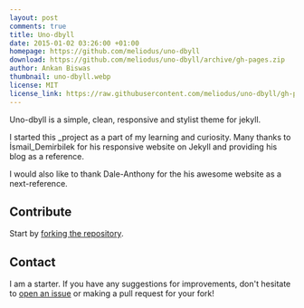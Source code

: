 ```yaml
---
layout: post
comments: true
title: Uno-dbyll
date: 2015-01-02 03:26:00 +01:00
homepage: https://github.com/meliodus/uno-dbyll
download: https://github.com/meliodus/uno-dbyll/archive/gh-pages.zip
author: Ankan Biswas
thumbnail: uno-dbyll.webp
license: MIT
license_link: https://raw.githubusercontent.com/meliodus/uno-dbyll/gh-pages/LICENSE
---
```


Uno-dbyll is a simple, clean, responsive and stylist theme for jekyll.

I started this _project as a part of my learning and curiosity. Many thanks to İsmail_Demirbilek for his responsive website on Jekyll and providing his blog as a reference.

I would also like to thank Dale-Anthony for the his awesome website as a next-reference.

## Contribute

Start by [forking the repository](https://github.com/meliodus/uno-dbyll/fork).

## Contact

I am a starter. If you have any suggestions for improvements, don't hesitate to [open an issue](https://github.com/meliodus/uno-dbyll/issues) or making a pull request for your fork!
